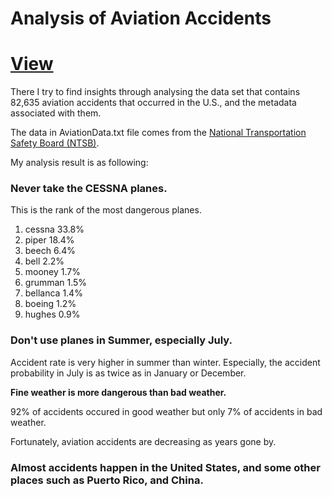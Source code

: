 # Analysis of Aviation Accidents
# [View](https://github.com/Geng-Jie/DataAnalysis/blob/master/aviation_accidents/aviaccs.ipynb)

There I try to find insights through analysing the data set that contains 82,635 aviation accidents that occurred in the U.S., and the metadata associated with them. 

The data in AviationData.txt file comes from the <a href='https://www.ntsb.gov/_layouts/ntsb.aviation/index.aspx'>National Transportation Safety Board (NTSB)</a>.

My analysis result is as following:


### Never take the CESSNA planes.

This is the rank of the most dangerous planes.

 1. cessna      33.8%
 2. piper       18.4%
 3. beech        6.4%
 4. bell         2.2%
 5. mooney       1.7%
 6. grumman      1.5%
 7. bellanca     1.4%
 8. boeing       1.2%
 9. hughes       0.9%


### Don't use planes in Summer, especially July.

Accident rate is very higher in summer than winter. Especially, the accident probability in July is as twice as in January or December.

**Fine weather is more dangerous than bad weather.**

92% of accidents occured in good weather but only 7% of accidents in bad weather.

Fortunately, aviation accidents are decreasing as years gone by.


### Almost accidents happen in the United States, and some other places such as Puerto Rico, and China.
